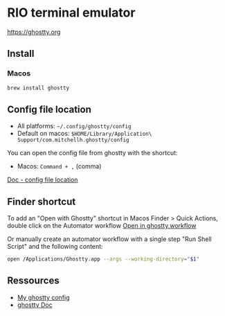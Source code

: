 # RIO terminal emulator

https://ghostty.org

## Install

### Macos 

```sh
brew install ghostty
```

## Config file location

- All platforms: `~/.config/ghostty/config`
- Default on macos: `$HOME/Library/Application\ Support/com.mitchellh.ghostty/config`

You can open the config file from ghostty with the shortcut:
- Macos: `Command + ,` (comma)

[Doc - config file location](https://ghostty.org/docs/config#file-location)

## Finder shortcut

To add an "Open with Ghostty" shortcut in Macos Finder > Quick Actions, double click on the Automator workflow [Open in ghostty.workflow](../assets/ghostty/)

Or manually create an automator workflow with a single step "Run Shell Script" and the following content:
```sh
open /Applications/Ghostty.app --args --working-directory="$1"
```

## Ressources
- [My ghostty config](../assets/ghostty/)
- [ghostty Doc](https://ghostty.org/docs)